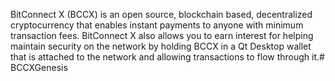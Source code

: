 BitConnect X (BCCX) is an open source, blockchain based, decentralized cryptocurrency that enables instant payments to anyone with minimum transaction fees. BitConnect X also allows you to earn interest for helping maintain security on the network by holding BCCX in a Qt Desktop wallet that is attached to the network and allowing transactions to flow through it.# BCCXGenesis
